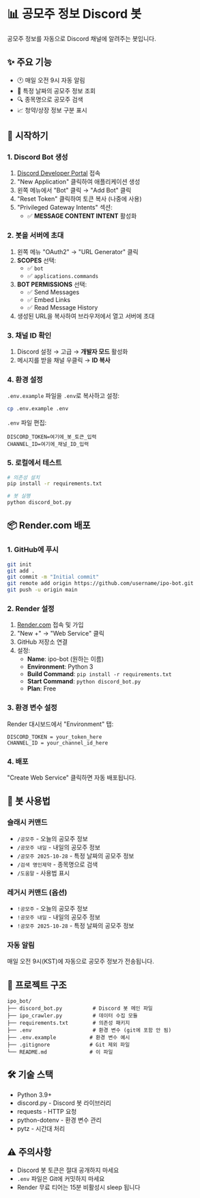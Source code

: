 # 📊 공모주 정보 Discord 봇

공모주 정보를 자동으로 Discord 채널에 알려주는 봇입니다.

## ✨ 주요 기능

- 🕐 매일 오전 9시 자동 알림
- 📅 특정 날짜의 공모주 정보 조회
- 🔍 종목명으로 공모주 검색
- 📈 청약/상장 정보 구분 표시

## 🚀 시작하기

### 1. Discord Bot 생성

1. [Discord Developer Portal](https://discord.com/developers/applications) 접속
2. "New Application" 클릭하여 애플리케이션 생성
3. 왼쪽 메뉴에서 "Bot" 클릭 → "Add Bot" 클릭
4. "Reset Token" 클릭하여 토큰 복사 (나중에 사용)
5. "Privileged Gateway Intents" 섹션:
   - ✅ **MESSAGE CONTENT INTENT** 활성화

### 2. 봇을 서버에 초대

1. 왼쪽 메뉴 "OAuth2" → "URL Generator" 클릭
2. **SCOPES** 선택:
   - ✅ `bot`
   - ✅ `applications.commands`
3. **BOT PERMISSIONS** 선택:
   - ✅ Send Messages
   - ✅ Embed Links
   - ✅ Read Message History
4. 생성된 URL을 복사하여 브라우저에서 열고 서버에 초대

### 3. 채널 ID 확인

1. Discord 설정 → 고급 → **개발자 모드** 활성화
2. 메시지를 받을 채널 우클릭 → **ID 복사**

### 4. 환경 설정

`.env.example` 파일을 `.env`로 복사하고 설정:

```bash
cp .env.example .env
```

`.env` 파일 편집:

```env
DISCORD_TOKEN=여기에_봇_토큰_입력
CHANNEL_ID=여기에_채널_ID_입력
```

### 5. 로컬에서 테스트

```bash
# 의존성 설치
pip install -r requirements.txt

# 봇 실행
python discord_bot.py
```

## 📦 Render.com 배포

### 1. GitHub에 푸시

```bash
git init
git add .
git commit -m "Initial commit"
git remote add origin https://github.com/username/ipo-bot.git
git push -u origin main
```

### 2. Render 설정

1. [Render.com](https://render.com) 접속 및 가입
2. "New +" → "Web Service" 클릭
3. GitHub 저장소 연결
4. 설정:
   - **Name**: ipo-bot (원하는 이름)
   - **Environment**: Python 3
   - **Build Command**: `pip install -r requirements.txt`
   - **Start Command**: `python discord_bot.py`
   - **Plan**: Free

### 3. 환경 변수 설정

Render 대시보드에서 "Environment" 탭:

```
DISCORD_TOKEN = your_token_here
CHANNEL_ID = your_channel_id_here
```

### 4. 배포

"Create Web Service" 클릭하면 자동 배포됩니다.

## 🤖 봇 사용법

### 슬래시 커맨드

- `/공모주` - 오늘의 공모주 정보
- `/공모주 내일` - 내일의 공모주 정보
- `/공모주 2025-10-28` - 특정 날짜의 공모주 정보
- `/검색 명인제약` - 종목명으로 검색
- `/도움말` - 사용법 표시

### 레거시 커맨드 (옵션)

- `!공모주` - 오늘의 공모주 정보
- `!공모주 내일` - 내일의 공모주 정보
- `!공모주 2025-10-28` - 특정 날짜의 공모주 정보

### 자동 알림

매일 오전 9시(KST)에 자동으로 공모주 정보가 전송됩니다.

## 📁 프로젝트 구조

```
ipo_bot/
├── discord_bot.py          # Discord 봇 메인 파일
├── ipo_crawler.py          # 데이터 수집 모듈
├── requirements.txt        # 의존성 패키지
├── .env                    # 환경 변수 (git에 포함 안 됨)
├── .env.example           # 환경 변수 예시
├── .gitignore             # Git 제외 파일
└── README.md              # 이 파일
```

## 🛠️ 기술 스택

- Python 3.9+
- discord.py - Discord 봇 라이브러리
- requests - HTTP 요청
- python-dotenv - 환경 변수 관리
- pytz - 시간대 처리

## ⚠️ 주의사항

- Discord 봇 토큰은 절대 공개하지 마세요
- `.env` 파일은 Git에 커밋하지 마세요
- Render 무료 티어는 15분 비활성시 sleep 됩니다
